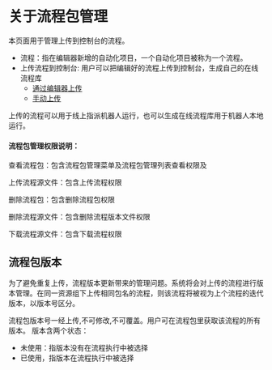 # 关于流程包管理
本页面用于管理上传到控制台的流程。
- 流程：指在编辑器新增的自动化项目，一个自动化项目被称为一个流程。
 - 上传流程到控制台: 用户可以把编辑好的流程上传到控制台，生成自己的在线流程库
   - [通过编辑器上传](/articles-v2020.1/Studio/AutomationProjects/CreateProject.md?_v=Community)
   - [手动上传](./uploadPackage.md?_v=Community)

上传的流程可以用于线上指派机器人运行，也可以生成在线流程库用于机器人本地运行。

#### 流程包管理权限说明：

查看流程包：包含流程包管理菜单及流程包管理列表查看权限及

上传流程源文件：包含上传流程权限

删除流程包：包含删除流程包权限

删除流程源文件：包含删除流程版本文件权限

下载流程源文件：包含下载流程权限



## 流程包版本
为了避免重复上传，流程版本更新带来的管理问题。系统将会对上传的流程进行版本管理。在同一资源组下上传相同包名的流程，则该流程将被视为上个流程的迭代版本，以版本号区分。

流程包版本号一经上传,不可修改,不可覆盖。用户可在流程包里获取该流程的所有版本。
版本含两个状态：
- 未使用：指版本没有在流程执行中被选择
- 已使用，指版本在流程执行中被选择
